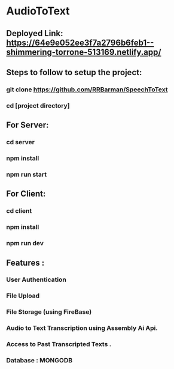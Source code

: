 # AudioToText
## Deployed Link: https://64e9e052ee3f7a2796b6feb1--shimmering-torrone-513169.netlify.app/
## Steps to follow to setup the project:
### git clone https://github.com/RRBarman/SpeechToText
### cd [project directory]
## For Server:
### cd server
### npm install
### npm run start
## For Client:
### cd client
### npm install
### npm run dev
## Features :
### User Authentication
### File Upload
### File Storage (using FireBase)
### Audio to Text Transcription using Assembly Ai Api.
### Access to Past Transcripted Texts .
### Database : MONGODB
